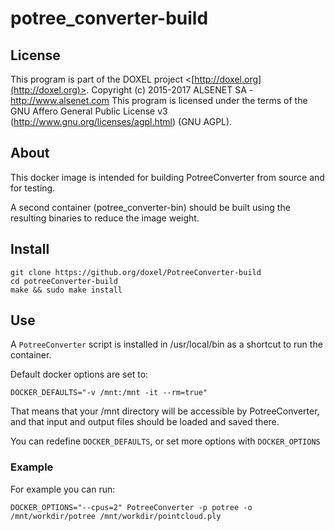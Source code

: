 # potree_converter-build

## License

This program is part of the DOXEL project <[http://doxel.org](http://doxel.org)>.
Copyright (c) 2015-2017 ALSENET SA - http://www.alsenet.com
This program is licensed under the terms of the
GNU Affero General Public License v3 (http://www.gnu.org/licenses/agpl.html)
(GNU AGPL).

## About 

This docker image is intended for building PotreeConverter from source and for testing.

A second container (potree_converter-bin) should be built using the resulting binaries to reduce the image weight.

## Install

```
git clone https://github.org/doxel/PotreeConverter-build
cd potreeConverter-build
make && sudo make install
```

## Use

A ```PotreeConverter``` script is installed in /usr/local/bin as a shortcut to run the container.

Default docker options are set to:
```
DOCKER_DEFAULTS="-v /mnt:/mnt -it --rm=true"
```

That means that your /mnt directory will be accessible by PotreeConverter, and that input and output files should be loaded and saved there.

You can redefine ```DOCKER_DEFAULTS```, or set more options with ```DOCKER_OPTIONS```


### Example

For example you can run:
```
DOCKER_OPTIONS="--cpus=2" PotreeConverter -p potree -o /mnt/workdir/potree /mnt/workdir/pointcloud.ply
```

